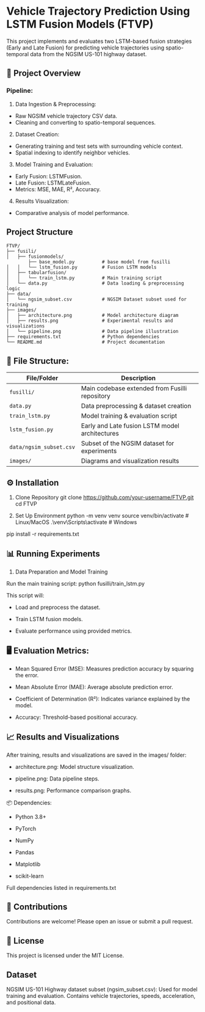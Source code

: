 # Vehicle Trajectory Prediction Using LSTM Fusion Models (FTVP)
This project implements and evaluates two LSTM-based fusion strategies (Early and Late Fusion) for predicting vehicle trajectories using spatio-temporal data from the NGSIM US-101 highway dataset.

## 🚗 Project Overview
### Pipeline:

1. Data Ingestion & Preprocessing:
* Raw NGSIM vehicle trajectory CSV data.
* Cleaning and converting to spatio-temporal sequences.

2. Dataset Creation:
* Generating training and test sets with surrounding vehicle context.
* Spatial indexing to identify neighbor vehicles.

3. Model Training and Evaluation:
* Early Fusion: LSTMFusion.
* Late Fusion: LSTMLateFusion.
* Metrics: MSE, MAE, R², Accuracy.

4. Results Visualization:
* Comparative analysis of model performance.


## Project Structure

```
FTVP/
├── fusili/
│   ├── fusionmodels/
        ├── base_model.py          # base model from fusilli
│   │   └── lstm_fusion.py         # Fusion LSTM models
│   ├── tabularfusion/
│   │   └── train_lstm.py          # Main training script
│   └── data.py                    # Data loading & preprocessing logic
├── data/
│   └── ngsim_subset.csv           # NGSIM Dataset subset used for training
├── images/
│   ├── architecture.png           # Model architecture diagram
│   ├── results.png                # Experimental results and visualizations
│   └── pipeline.png               # Data pipeline illustration
├── requirements.txt               # Python dependencies
└── README.md                      # Project documentation
```



## 📂 File Structure:
| File/Folder             | Description                                    |
| ----------------------- | ---------------------------------------------- |
| `fusilli/`              | Main codebase extended from Fusilli repository |
| `data.py`               | Data preprocessing & dataset creation          |
| `train_lstm.py`         | Model training & evaluation script             |
| `lstm_fusion.py`        | Early and Late fusion LSTM model architectures |
| `data/ngsim_subset.csv` | Subset of the NGSIM dataset for experiments    |
| `images/`               | Diagrams and visualization results             |

## ⚙️ Installation

1. Clone Repository
git clone https://github.com/your-username/FTVP.git
cd FTVP

2. Set Up Environment
python -m venv venv
source venv/bin/activate    # Linux/MacOS
.\venv\Scripts\activate     # Windows

pip install -r requirements.txt

## 📊 Running Experiments
1. Data Preparation and Model Training

Run the main training script:
python fusilli/train_lstm.py

This script will:

* Load and preprocess the dataset.

* Train LSTM fusion models.

* Evaluate performance using provided metrics.

## 🖥️ Evaluation Metrics:

* Mean Squared Error (MSE): Measures prediction accuracy by squaring the error.

* Mean Absolute Error (MAE): Average absolute prediction error.

* Coefficient of Determination (R²): Indicates variance explained by the model.

* Accuracy: Threshold-based positional accuracy.

## 📈 Results and Visualizations

After training, results and visualizations are saved in the images/ folder:

* architecture.png: Model structure visualization.

* pipeline.png: Data pipeline steps.

* results.png: Performance comparison graphs.

📦 Dependencies:

* Python 3.8+

* PyTorch

* NumPy

* Pandas

* Matplotlib

* scikit-learn

Full dependencies listed in requirements.txt

## 📝 Contributions

Contributions are welcome! Please open an issue or submit a pull request.

## 📜 License

This project is licensed under the MIT License.

## Dataset
NGSIM US-101 Highway dataset subset (ngsim_subset.csv): Used for model training and evaluation. Contains vehicle trajectories, speeds, acceleration, and positional data.